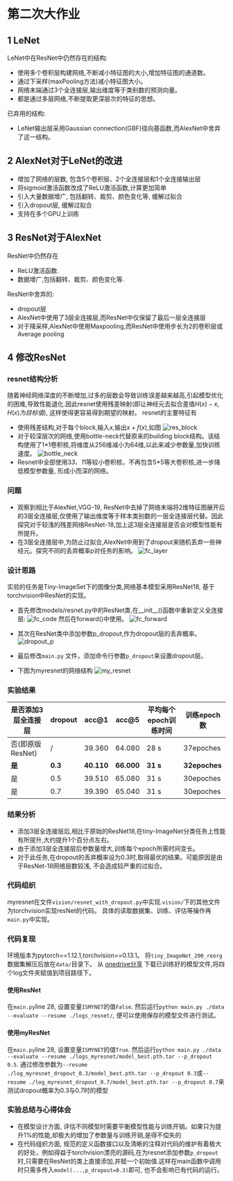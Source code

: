 # 第二次大作业
<!--
## LeNet,AlexNet,ResNet示意图
![Lenet](./assets/LeNet.png)
![Alexnet](./assets/AlexNet.png)
![ResNet](./assets/ResNet.png)
-->
## 1 LeNet
LeNet中在ResNet中仍然存在的结构:
- 使用多个卷积层构建网络,不断减小特征图的大小,增加特征图的通道数。
- 通过下采样(maxPooling方法)减小特征图大小。
- 网络末端通过3个全连接层,输出维度等于类别数的预测向量。
- 都是通过多层网络,不断提取更深层次的特征的思想。

已弃用的结构:
- LeNet输出层采用Gaussian connection(GBF)径向基函数,而AlexNet中舍弃了这一结构。

## 2 AlexNet对于LeNet的改进
- 增加了网络的层数, 包含5个卷积层、2个全连接层和1个全连接输出层
- 将sigmoid激活函数改成了ReLU激活函数,计算更加简单
- 引入大量数据增广, 包括翻转、裁剪、颜色变化等, 缓解过拟合
- 引入dropout层, 缓解过拟合
- 支持在多个GPU上训练

## 3 ResNet对于AlexNet
ResNet中仍然存在
- ReLU激活函数.
- 数据增广,包括翻转、裁剪、颜色变化等.

ResNet中舍弃的:
- dropout层
- AlexNet中使用了3层全连接层,而ResNet中仅保留了最后一层全连接层
- 对于降采样,AlexNet中使用Maxpooling,而ResNet中使用步长为2的卷积层或Average pooling


## 4 修改ResNet
### resnet结构分析
随着神经网络深度的不断增加,过多的层数会导致训练误差越来越高,引起模型优化的困难,导致性能退化.因此resnet使用残差映射(即让神经元去拟合差值$H(x)-x,H(x)为目标值$), 这样使得更容易得到期望的映射。
resnet的主要特征有
- 使用残差结构,对于每个block,输入x,输出$x+f(x)$,如图
![res_block](./assets/res_block.png)
- 对于较深层次的网络,使用bottle-neck代替原来的building block结构。该结构使用了1*1卷积核,将维度从256维减小为64维,以此来减少参数量,加快训练速度。
![bottle_neck](./assets/bottle_neck.png)
- Resnet中全部使用3*3、1*1等较小卷积核，不再包含5*5等大卷积核,进一步降低模型参数量, 形成小而深的网络。

### 问题
- 观察到相比于AlexNet,VGG-19, ResNet中去掉了网络末端将2维特征图展开后的3层全连接层,仅使用了输出维度等于样本类别数的一层全连接层代替。因此探究对于较浅的残差网络ResNet-18,加上这3层全连接层是否会对模型性能有所提升。
- 在3层全连接层中,为防止过拟合,AlexNet中用到了dropout来随机丢弃一些神经元。探究不同的丢弃概率p对任务的影响。
![fc_layer](./assets/fc_layer.png)

### 设计思路
实验的任务是Tiny-ImageSet下的图像分类,网络基本模型采用ResNet18, 基于torchvision中ResNet的实现。
- 首先修改models/resnet.py中的ResNet类,在__init__()函数中重新定义全连接层:
![fc_code](./assets/fc_code.png)
然后在forward()中使用。
![fc_forward](./assets/fc_forward.png)
- 其次在ResNet类中添加参数p_dropout,作为dropout层的丢弃概率。
![dropout_p](./assets/dropout_p.png)
- 最后修改`main.py` 文件，添加命令行参数`p_dropout`来设置dropout层。

- 下图为myresnet的网络结构
![my_resnet](./assets/my_resnet.png)

### 实验结果

|是否添加3层全连接层|dropout|acc@1|acc@5|平均每个epoch训练时间|训练epoch数|
| - | - | - | - | - | - |
|否(即原版ResNet)|/|39.360|64.080|28 s|37epoches|
|**是**|**0.3**|**40.110**|**66.000**|**31 s**|**32epoches**|
|是|0.5|39.510|65.080|31 s|30epoches|
|是|0.7|39.390|65.040|31 s | 30epoches|

### 结果分析
- 添加3层全连接层后,相比于原始的ResNet18,在tiny-ImageNet分类任务上性能有所提升,大约提升1个百分点左右。
- 由于添加3层全连接层后参数量增大,训练每个epoch所需时间变长。
- 对于此任务,在dropout的丢弃概率设为0.3时,取得最优的结果。可能原因是由于ResNet-18网络层数较浅, 不会造成较严重的过拟合。

### 代码组织
myresnet在文件`vision/resnet_with_dropout.py`中实现.`vision/`下的其他文件为torchvision实现resNet的代码。
具体的读取数据集、训练、评估等操作再`main.py`中实现。

### 代码复现
环境版本为pytorch==1.12.1,torchvision==0.13.1。
将`tiny_ImageNet_200_reorg`数据集解压后放在`data/`目录下。
从 [onedrive分享](https://1drv.ms/u/s!Akd7I0kiaXxrgTrE8tOaproWQUtU?e=lJ2Beg) 下载已训练好的模型文件,将四个log文件夹赋值到项目路径下。
#### 使用ResNet
在`main.py`line 28, 设置变量`ISMYNET`的值`False`.
然后运行`python main.py ./data --evaluate --resume ./logs_resnet/`,
便可以使用保存的模型文件进行测试。
#### 使用myResNet
在`main.py`line 28, 设置变量`ISMYNET`的值`True`.
然后运行`python main.py ./data --evaluate --resume ./logs_myresnet/model_best.pth.tar --p_dropout 0.5`.
通过修改参数为`--resume ./log_myresnet_dropout_0.3/model_best.pth.tar --p_dropout 0.3`或`--resume ./log_myresnet_dropout_0.7/model_best.pth.tar --p_dropout 0.7`来测试dropout概率为0.3与0.7时的模型

### 实验总结与心得体会
- 在模型设计方面, 评估不同模型时需要平衡模型性能与训练开销。如果只为提升1%的性能,却极大的增加了参数量与训练开销,是得不偿失的
- 在代码组织方面, 规范的定义函数接口以及清晰的注释对代码的维护有着极大的好处，例如得益于torchvision漂亮的源码,在为resnet添加参数`p_dropout`时,只需要在ResNet的类上直接添加,并赋一个初始值.这样在main函数中调用时只需多传入`model(...,p_dropout=0.3)`即可, 也不会影响已有代码的运行。
